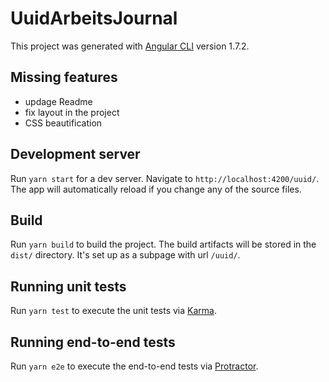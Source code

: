# UuidArbeitsJournal

This project was generated with [Angular CLI](https://github.com/angular/angular-cli) version 1.7.2.

## Missing features
* updage Readme
* fix layout in the project
* CSS beautification

## Development server

Run `yarn start` for a dev server. Navigate to `http://localhost:4200/uuid/`. The app will automatically reload if you change any of the source files.

## Build

Run `yarn build` to build the project. The build artifacts will be stored in the `dist/` directory. It's set up as a subpage with url `/uuid/`.

## Running unit tests

Run `yarn test` to execute the unit tests via [Karma](https://karma-runner.github.io).

## Running end-to-end tests

Run `yarn e2e` to execute the end-to-end tests via [Protractor](http://www.protractortest.org/).
